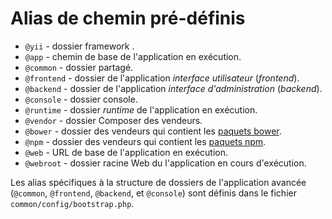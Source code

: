 Alias de chemin pré-définis
==========================

- `@yii` - dossier framework .
- `@app` - chemin de base de l'application en exécution.
- `@common` - dossier partagé.
- `@frontend` - dossier de l'application *interface utilisateur* (*frontend*).
- `@backend` - dossier de l'application *interface d'administration* (*backend*).
- `@console` - dossier console.
- `@runtime` - dossier *runtime* de l'application en exécution.
- `@vendor` - dossier Composer des vendeurs.
- `@bower` - dossier des vendeurs qui contient les [paquets bower](http://bower.io/).
- `@npm` - dossier des vendeurs qui contient les [paquets npm](https://www.npmjs.org/).
- `@web` -  URL de base de l'application en exécution.
- `@webroot` - dossier racine Web du l'application en cours d'exécution.

Les alias spécifiques à la structure de dossiers de l'application avancée
(`@common`,  `@frontend`, `@backend`, et `@console`) sont définis dans le fichier `common/config/bootstrap.php`.
